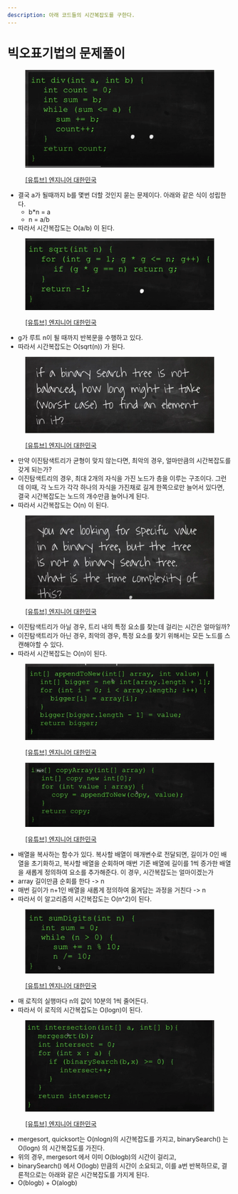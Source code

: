 ```yaml
---
description: 아래 코드들의 시간복잡도를 구한다.
---
```


# 빅오표기법의 문제풀이

<figure><img src="../../../.gitbook/assets/image (20).png" alt=""><figcaption><p><a href="https://www.youtube.com/user/damazzang/videos">[유튜브] 엔지니어 대한민국</a></p></figcaption></figure>

* 결국 a가 될때까지 b를 몇번 더할 것인지 묻는 문제이다. 아래와 같은 식이 성립한다.&#x20;
  * b\*n = a&#x20;
  * n = a/b
* 따라서 시간복잡도는 O(a/b) 이 된다.&#x20;

<figure><img src="../../../.gitbook/assets/image (21).png" alt=""><figcaption><p><a href="https://www.youtube.com/user/damazzang/videos">[유튜브] 엔지니어 대한민국</a></p></figcaption></figure>

* g가 루트 n이 될 때까지 반복문을 수행하고 있다.&#x20;
* 따라서 시간복잡도는 O(sqrt(n)) 가 된다.&#x20;

<figure><img src="../../../.gitbook/assets/image (1) (7).png" alt=""><figcaption><p><a href="https://www.youtube.com/user/damazzang/videos">[유튜브] 엔지니어 대한민국</a></p></figcaption></figure>

* 만약 이진탐색트리가 균형이 맞지 않는다면, 최악의 경우, 얼마만큼의 시간복잡도를 갖게 되는가?&#x20;
* 이진탐색트리의 경우, 최대 2개의 자식을 가진 노드가 층을 이루는 구조이다. 그런데 이때, 각 노드가 각각 하나의 자식을 가진채로 길게 한쪽으로만 늘어서 있다면, 결국 시간복잡도는 노드의 개수만큼 늘어나게 된다.&#x20;
* 따라서 시간복잡도는 O(n) 이 된다. &#x20;

<figure><img src="../../../.gitbook/assets/image (10) (2).png" alt=""><figcaption><p><a href="https://www.youtube.com/user/damazzang/videos">[유튜브] 엔지니어 대한민국</a></p></figcaption></figure>

* 이진탐색트리가 아닐 경우, 트리 내의 특정 요소를 찾는데 걸리는 시간은 얼마일까?&#x20;
* 이진탐색트리가 아닌 경우, 최악의 경우, 특정 요소를 찾기 위해서는 모든 노드를 스캔해야할 수 있다.&#x20;
* 따라서 시간복잡도는 O(n)이 된다. &#x20;

<figure><img src="../../../.gitbook/assets/image (44).png" alt=""><figcaption><p><a href="https://www.youtube.com/user/damazzang/videos">[유튜브] 엔지니어 대한민국</a></p></figcaption></figure>

<figure><img src="../../../.gitbook/assets/image (17).png" alt=""><figcaption><p><a href="https://www.youtube.com/user/damazzang/videos">[유튜브] 엔지니어 대한민국</a></p></figcaption></figure>

* 배열을 복사하는 함수가 있다. 복사할 배열이 매개변수로 전달되면, 길이가 0인 배열을 초기화하고, 복사할 배열을 순회하며 매번 기준 배열에 길이를 1씩 증가한 배열을 새롭게 정의하여 요소를 추가해준다. 이 경우, 시간복잡도는 얼마이겠는가 &#x20;
* array 길이만큼 순회를 한다 -> n&#x20;
* 매번 길이가 n+1인 배열을 새롭게 정의하여 옮겨담는 과정을 거친다 -> n&#x20;
* 따라서 이 알고리즘의 시간복잡도는 O(n^2)이 된다.&#x20;

<figure><img src="../../../.gitbook/assets/image (30).png" alt=""><figcaption><p><a href="https://www.youtube.com/user/damazzang/videos">[유튜브] 엔지니어 대한민국</a></p></figcaption></figure>

* 매 로직의 실행마다 n의 값이 10분의 1씩 줄어든다.&#x20;
* 따라서 이 로직의 시간복잡도는 O(logn)이 된다.&#x20;

<figure><img src="../../../.gitbook/assets/image (3).png" alt=""><figcaption><p><a href="https://www.youtube.com/user/damazzang/videos">[유튜브] 엔지니어 대한민국</a></p></figcaption></figure>

* mergesort, quicksort는 O(nlogn)의 시간복잡도를 가지고, binarySearch() 는 O(logn) 의 시간복잡도를 가진다.&#x20;
* 위의 경우, mergesort 에서 이미 O(blogb)의 시간이 걸리고,&#x20;
* binarySearch() 에서 O(logb) 만큼의 시간이 소요되고, 이를 a번 반복하므로, 결론적으로는 아래와 같은 시간복잡도를 가지게 된다.&#x20;
* O(blogb) + O(alogb)&#x20;

